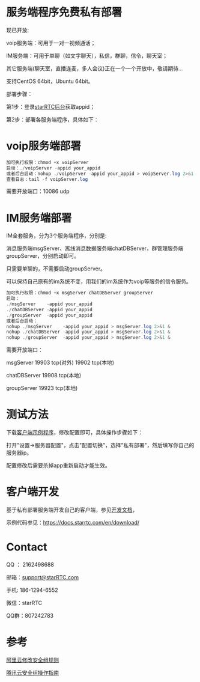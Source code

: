 # 服务端程序免费私有部署

现已开放:

voip服务端：可用于一对一视频通话；

IM服务端：可用于单聊（如文字聊天），私信，群聊，信令，聊天室；

其它服务端(聊天室，直播连麦，多人会议)正在一个一个开放中，敬请期待...

支持CentOS 64bit，Ubuntu 64bit。

部署步骤：

第1步：登录[starRTC后台](https://www.starrtc.com/login.html)获取appid；

第2步：部署各服务端程序，具体如下：

voip服务端部署
==
```java
加可执行权限：chmod +x voipServer
启动：./voipServer -appid your_appid
或者后台启动：nohup ./voipServer -appid your_appid > voipServer.log 2>&1 &
查看日志：tail -f voipServer.log
```
需要开放端口：10086 udp

IM服务端部署
==
IM全套服务，分为3个服务端程序，分别是:

消息服务端msgServer、离线消息数据服务端chatDBServer，群管理服务端groupServer，分别启动即可。

只需要单聊的，不需要启动groupServer。

可以保持自己原有的im系统不变，用我们的im系统作为voip等服务的信令服务。
```java
加可执行权限：chmod +x msgServer chatDBServer groupServer
启动：
./msgServer    -appid your_appid
./chatDBServer -appid your_appid
./groupServer  -appid your_appid
或者后台启动：
nohup ./msgServer    -appid your_appid > msgServer.log 2>&1 &
nohup ./chatDBServer -appid your_appid > msgServer.log 2>&1 &
nohup ./groupServer  -appid your_appid > msgServer.log 2>&1 &

```
需要开放端口：

msgServer 		19903 tcp(对外) 19902 tcp(本地)

chatDBServer 	19908 tcp(本地)

groupServer 	19923 tcp(本地)

测试方法
=====
下载[客户端示例程序](https://docs.starrtc.com/en/download/)，修改配置即可，具体操作步骤如下：

打开"设置->服务器配置"，点击"配置切换"，选择"私有部署"，然后填写你自己的服务器ip。

配置修改后需要杀掉app重新启动才能生效。

客户端开发
=====
基于私有部署服务端开发自己的客户端，参见[开发文档](https://docs.starrtc.com/zh-cn/docs/android-single-server-init.html)，

示例代码参见：https://docs.starrtc.com/en/download/

Contact
=====
QQ ： 2162498688

邮箱：<a href="mailto:support@starRTC.com">support@starRTC.com</a>

手机: 186-1294-6552

微信：starRTC

QQ群：807242783

参考
==
[阿里云修改安全组规则](https://help.aliyun.com/document_detail/101471.html)

[腾讯云安全组操作指南](https://cloud.tencent.com/document/product/213/18197)

